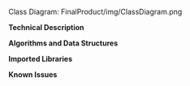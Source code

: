 Class Diagram: FinalProduct/img/ClassDiagram.png


**Technical Description**




**Algorithms and Data Structures**



**Imported Libraries**




**Known Issues**
